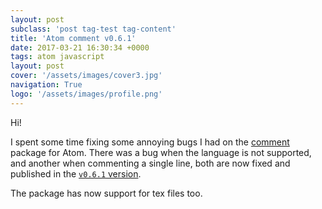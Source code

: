 ```yaml
---
layout: post
subclass: 'post tag-test tag-content'
title: 'Atom comment v0.6.1'
date: 2017-03-21 16:30:34 +0000
tags: atom javascript
layout: post
cover: '/assets/images/cover3.jpg'
navigation: True
logo: '/assets/images/profile.png'
---
```

Hi!

I spent some time fixing some annoying bugs I had on the [comment](https://atom.io/packages/comment) package for Atom. There was a bug when the language is not supported, and another when commenting a single line, both are now fixed and published in the [`v0.6.1` version](https://github.com/javaguirre/comment/releases/tag/v0.6.1).

The package has now support for tex files too.
